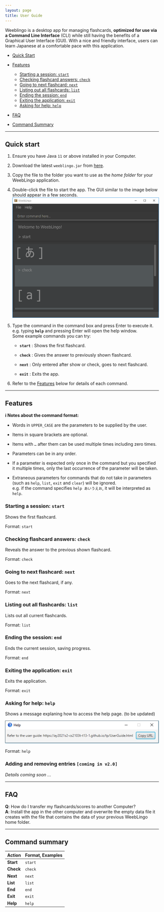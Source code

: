 ```yaml
---
layout: page
title: User Guide
---
```


Weeblingo is a desktop app for managing flashcards, **optimized for use via a Command Line Interface** (CLI) while still having the benefits of a Graphical User Interface (GUI). With a nice and friendly interface, users can learn Japanese at a comfortable pace with this application.

* [Quick Start](#quick-start)
* [Features](#features)
  * [Starting a session: `start`](#starting-a-session-start)
  * [Checking flashcard answers: `check`](#checking-flashcard-answers-check)
  * [Going to next flashcard: `next`](#going-to-next-flashcard-next)
  * [Listing out all flashcards: `list`](#listing-out-all-flashcards-list)
  * [Ending the session: `end`](#ending-the-session-end)
  * [Exiting the application: `exit`](#exiting-the-application-exit)
  * [Asking for help: `help`](#asking-for-help-help)
    
* [FAQ](#faq)
* [Command Summary](#command-summary) 

--------------------------------------------------------------------------------------------------------------------

## Quick start

1. Ensure you have Java `11` or above installed in your Computer.

1. Download the latest `weeblingo.jar` from [here](https/linkhere-tbc).

1. Copy the file to the folder you want to use as the _home folder_ for your WeebLingo application.

1. Double-click the file to start the app. The GUI similar to the image below should appear in a few seconds. <br>
   ![Ui](images/Ui.png)

1. Type the command in the command box and press Enter to execute it. e.g. typing **`help`** and pressing Enter will open the help window.<br>
   Some example commands you can try:

   * **`start`** : Shows the first flashcard.

   * **`check`** : Gives the answer to previously shown flashcard.

   * **`next`** : Only entered after show or check, goes to next flashcard.

   * **`exit`** : Exits the app.

1. Refer to the [Features](#features) below for details of each command.

--------------------------------------------------------------------------------------------------------------------

## Features

<div markdown="block" class="alert alert-info">

**:information_source: Notes about the command format:**<br>

* Words in `UPPER_CASE` are the parameters to be supplied by the user.<br>

* Items in square brackets are optional.<br>

* Items with `…`​ after them can be used multiple times including zero times.<br>

* Parameters can be in any order.<br>

* If a parameter is expected only once in the command but you specified it multiple times, only the last occurrence of the parameter will be taken.<br>

* Extraneous parameters for commands that do not take in parameters (such as `help`, `list`, `exit` and `clear`) will be ignored.<br>
  e.g. if the command specifies `help あいうえお`, it will be interpreted as `help`.

</div>

### Starting a session: `start`

Shows the first flashcard.

Format: `start`

### Checking flashcard answers: `check`

Reveals the answer to the previous shown flashcard.

Format: `check`

### Going to next flashcard: `next`

Goes to the next flashcard, if any.

Format: `next`

### Listing out all flashcards: `list`

Lists out all current flashcards.

Format: `list`

### Ending the session: `end`

Ends the current session, saving progress.

Format: `end`

### Exiting the application: `exit`

Exits the application.

Format: `exit`

### Asking for help: `help`

Shows a message explaning how to access the help page. (to be updated)

![help message](images/helpMessage.png) 

Format: `help`

### Adding and removing entries `[coming in v2.0]`

_Details coming soon ..._

--------------------------------------------------------------------------------------------------------------------

## FAQ

**Q**: How do I transfer my flashcards/scores to another Computer?<br>
**A**: Install the app in the other computer and overwrite the empty data file it creates with the file that contains the data of your previous WeebLingo home folder.

--------------------------------------------------------------------------------------------------------------------

## Command summary

Action | Format, Examples
--------|------------------
**Start** | `start`
**Check** | `check`
**Next** | `next`
**List** | `list`
**End** | `end`
**Exit** | `exit`
**Help** | `help`
